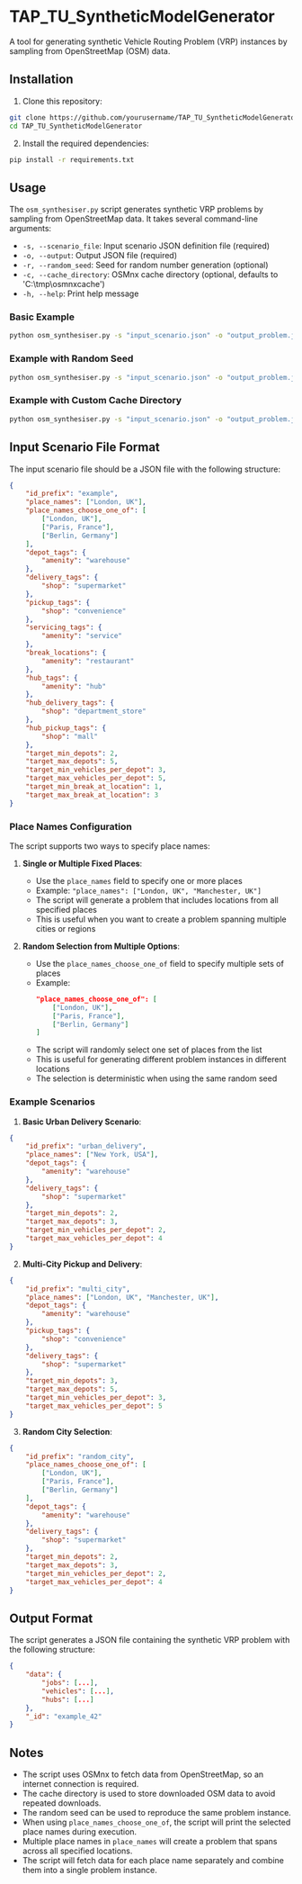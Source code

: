 # TAP_TU_SyntheticModelGenerator

A tool for generating synthetic Vehicle Routing Problem (VRP) instances by sampling from OpenStreetMap (OSM) data.

## Installation

1. Clone this repository:
```bash
git clone https://github.com/yourusername/TAP_TU_SyntheticModelGenerator.git
cd TAP_TU_SyntheticModelGenerator
```

2. Install the required dependencies:
```bash
pip install -r requirements.txt
```

## Usage

The `osm_synthesiser.py` script generates synthetic VRP problems by sampling from OpenStreetMap data. It takes several command-line arguments:

- `-s, --scenario_file`: Input scenario JSON definition file (required)
- `-o, --output`: Output JSON file (required)
- `-r, --random_seed`: Seed for random number generation (optional)
- `-c, --cache_directory`: OSMnx cache directory (optional, defaults to 'C:\tmp\osmnxcache')
- `-h, --help`: Print help message

### Basic Example

```bash
python osm_synthesiser.py -s "input_scenario.json" -o "output_problem.json"
```

### Example with Random Seed

```bash
python osm_synthesiser.py -s "input_scenario.json" -o "output_problem.json" -r 42
```

### Example with Custom Cache Directory

```bash
python osm_synthesiser.py -s "input_scenario.json" -o "output_problem.json" -r 42 -c "/tmp"
```

## Input Scenario File Format

The input scenario file should be a JSON file with the following structure:

```json
{
    "id_prefix": "example",
    "place_names": ["London, UK"],
    "place_names_choose_one_of": [
        ["London, UK"],
        ["Paris, France"],
        ["Berlin, Germany"]
    ],
    "depot_tags": {
        "amenity": "warehouse"
    },
    "delivery_tags": {
        "shop": "supermarket"
    },
    "pickup_tags": {
        "shop": "convenience"
    },
    "servicing_tags": {
        "amenity": "service"
    },
    "break_locations": {
        "amenity": "restaurant"
    },
    "hub_tags": {
        "amenity": "hub"
    },
    "hub_delivery_tags": {
        "shop": "department_store"
    },
    "hub_pickup_tags": {
        "shop": "mall"
    },
    "target_min_depots": 2,
    "target_max_depots": 5,
    "target_min_vehicles_per_depot": 3,
    "target_max_vehicles_per_depot": 5,
    "target_min_break_at_location": 1,
    "target_max_break_at_location": 3
}
```

### Place Names Configuration

The script supports two ways to specify place names:

1. **Single or Multiple Fixed Places**:
   - Use the `place_names` field to specify one or more places
   - Example: `"place_names": ["London, UK", "Manchester, UK"]`
   - The script will generate a problem that includes locations from all specified places
   - This is useful when you want to create a problem spanning multiple cities or regions

2. **Random Selection from Multiple Options**:
   - Use the `place_names_choose_one_of` field to specify multiple sets of places
   - Example: 
     ```json
     "place_names_choose_one_of": [
         ["London, UK"],
         ["Paris, France"],
         ["Berlin, Germany"]
     ]
     ```
   - The script will randomly select one set of places from the list
   - This is useful for generating different problem instances in different locations
   - The selection is deterministic when using the same random seed

### Example Scenarios

1. **Basic Urban Delivery Scenario**:
```json
{
    "id_prefix": "urban_delivery",
    "place_names": ["New York, USA"],
    "depot_tags": {
        "amenity": "warehouse"
    },
    "delivery_tags": {
        "shop": "supermarket"
    },
    "target_min_depots": 2,
    "target_max_depots": 3,
    "target_min_vehicles_per_depot": 2,
    "target_max_vehicles_per_depot": 4
}
```

2. **Multi-City Pickup and Delivery**:
```json
{
    "id_prefix": "multi_city",
    "place_names": ["London, UK", "Manchester, UK"],
    "depot_tags": {
        "amenity": "warehouse"
    },
    "pickup_tags": {
        "shop": "convenience"
    },
    "delivery_tags": {
        "shop": "supermarket"
    },
    "target_min_depots": 3,
    "target_max_depots": 5,
    "target_min_vehicles_per_depot": 3,
    "target_max_vehicles_per_depot": 5
}
```

3. **Random City Selection**:
```json
{
    "id_prefix": "random_city",
    "place_names_choose_one_of": [
        ["London, UK"],
        ["Paris, France"],
        ["Berlin, Germany"]
    ],
    "depot_tags": {
        "amenity": "warehouse"
    },
    "delivery_tags": {
        "shop": "supermarket"
    },
    "target_min_depots": 2,
    "target_max_depots": 3,
    "target_min_vehicles_per_depot": 2,
    "target_max_vehicles_per_depot": 4
}
```

## Output Format

The script generates a JSON file containing the synthetic VRP problem with the following structure:

```json
{
    "data": {
        "jobs": [...],
        "vehicles": [...],
        "hubs": [...]
    },
    "_id": "example_42"
}
```

## Notes

- The script uses OSMnx to fetch data from OpenStreetMap, so an internet connection is required.
- The cache directory is used to store downloaded OSM data to avoid repeated downloads.
- The random seed can be used to reproduce the same problem instance.
- When using `place_names_choose_one_of`, the script will print the selected place names during execution.
- Multiple place names in `place_names` will create a problem that spans across all specified locations.
- The script will fetch data for each place name separately and combine them into a single problem instance.
